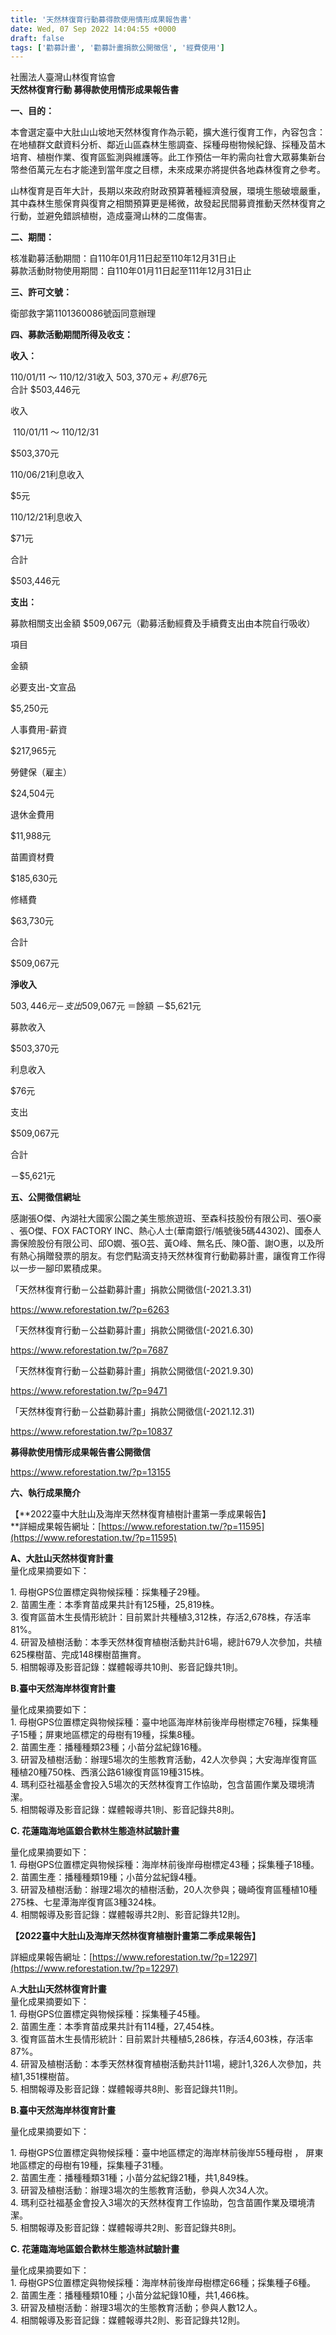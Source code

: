 ```yaml
---
title: '天然林復育行動募得款使用情形成果報告書'
date: Wed, 07 Sep 2022 14:04:55 +0000
draft: false
tags: ['勸募計畫', '勸募計畫捐款公開徵信', '經費使用']
---
```


社團法人臺灣山林復育協會  
**天然林復育行動 募得款使用情形成果報告書**

**一、目的：**

本會選定臺中大肚山山坡地天然林復育作為示範，擴大進行復育工作，內容包含：在地植群文獻資料分析、鄰近山區森林生態調查、採種母樹物候紀錄、採種及苗木培育、植樹作業、復育區監測與維護等。此工作預估一年約需向社會大眾募集新台幣叁佰萬元左右才能達到當年度之目標，未來成果亦將提供各地森林復育之參考。

山林復育是百年大計，長期以來政府財政預算著種經濟發展，環境生態破壞嚴重，其中森林生態保育與復育之相關預算更是稀微，故發起民間募資推動天然林復育之行動，並避免錯誤植樹，造成臺灣山林的二度傷害。

**二、期間：**

核准勸募活動期間：自110年01月11日起至110年12月31日止  
募款活動財物使用期間：自110年01月11日起至111年12月31日止

**三、許可文號：**

衛部救字第1101360086號函同意辦理

**四、募款活動期間所得及收支：**

**收入：**

110/01/11 ～ 110/12/31收入 $503,370元+利息$76元  
合計 $503,446元

收入

 110/01/11 ～ 110/12/31

$503,370元

110/06/21利息收入

$5元

110/12/21利息收入

$71元

合計

$503,446元

**支出：**

募款相關支出金額 $509,067元（勸募活動經費及手續費支出由本院自行吸收）

項目

金額

必要支出-文宣品

$5,250元

人事費用-薪資

$217,965元

勞健保（雇主）

$24,504元

退休金費用

$11,988元

苗圃資材費

$185,630元

修繕費

$63,730元

合計

$509,067元

**淨收入**

$503,446元－支出$509,067元 ＝餘額 －$5,621元

募款收入

$503,370元

利息收入

$76元

支出

$509,067元

合計

－$5,621元

**五、公開徵信網址**

感謝張O傑、內湖社大國家公園之美生態旅遊班、至森科技股份有限公司、張O豪 、張O傑、FOX FACTORY INC、熱心人士(華南銀行/帳號後5碼44302)、國泰人壽保險股份有限公司、邱O嫺、張O芸、黃O峰、無名氏、陳O蕾、謝O惠，以及所有熱心捐贈發票的朋友。有您們點滴支持天然林復育行動勸募計畫，讓復育工作得以一步一腳印累積成果。

「天然林復育行動－公益勸募計畫」捐款公開徵信(-2021.3.31)

https://www.reforestation.tw/?p=6263

「天然林復育行動－公益勸募計畫」捐款公開徵信(-2021.6.30)

https://www.reforestation.tw/?p=7687

「天然林復育行動－公益勸募計畫」捐款公開徵信(-2021.9.30)

https://www.reforestation.tw/?p=9471

「天然林復育行動－公益勸募計畫」捐款公開徵信(-2021.12.31)

https://www.reforestation.tw/?p=10837

**募得款使用情形成果報告書公開徵信**

https://www.reforestation.tw/?p=13155

**六、執行成果簡介**

【**2022臺中大肚山及海岸天然林復育植樹計畫第一季成果報告】  
**詳細成果報告網址：[https://www.reforestation.tw/?p=11595](https://www.reforestation.tw/?p=11595)

**A、大肚山天然林復育計畫**  
量化成果摘要如下：

1. 母樹GPS位置標定與物候採種：採集種子29種。  
2. 苗圃生產：本季育苗成果共計有125種，25,819株。  
3. 復育區苗木生長情形統計：目前累計共種植3,312株，存活2,678株，存活率81%。  
4. 研習及植樹活動：本季天然林復育植樹活動共計6場，總計679人次參加，共植625棵樹苗、完成148棵樹苗撫育。  
5. 相關報導及影音記錄：媒體報導共10則、影音記錄共1則。

**B.臺中天然海岸林復育計畫**

量化成果摘要如下：  
1. 母樹GPS位置標定與物候採種：臺中地區海岸林前後岸母樹標定76種，採集種子15種；屏東地區標定的母樹有19種，採集8種。  
2. 苗圃生產：播種種類23種；小苗分盆紀錄16種。  
3. 研習及植樹活動：辦理5場次的生態教育活動，42人次參與；大安海岸復育區種植20種750株、西濱公路61線復育區19種315株。  
4. 瑪利亞社福基金會投入5場次的天然林復育工作協助，包含苗圃作業及環境清潔。  
5. 相關報導及影音記錄：媒體報導共1則、影音記錄共8則。

**C. 花蓮臨海地區銀合歡林生態造林試驗計畫**

量化成果摘要如下：  
1. 母樹GPS位置標定與物候採種：海岸林前後岸母樹標定43種；採集種子18種。  
2. 苗圃生產：播種種類19種；小苗分盆紀錄4種。  
3. 研習及植樹活動：辦理2場次的植樹活動，20人次參與；磯崎復育區種植10種275株、七星潭海岸復育區3種324株。  
4. 相關報導及影音記錄：媒體報導共2則、影音記錄共12則。

**【2022臺中大肚山及海岸天然林復育植樹計畫第二季成果報告】**

詳細成果報告網址：[https://www.reforestation.tw/?p=12297](https://www.reforestation.tw/?p=12297)

A.**大肚山天然林復育計畫**  
量化成果摘要如下：  
1. 母樹GPS位置標定與物候採種：採集種子45種。  
2. 苗圃生產：本季育苗成果共計有114種，27,454株。  
3. 復育區苗木生長情形統計：目前累計共種植5,286株，存活4,603株，存活率87%。  
4. 研習及植樹活動：本季天然林復育植樹活動共計11場，總計1,326人次參加，共植1,351棵樹苗。  
5. 相關報導及影音記錄：媒體報導共8則、影音記錄共11則。

**B.臺中天然海岸林復育計畫**

量化成果摘要如下：

1. 母樹GPS位置標定與物候採種：臺中地區標定的海岸林前後岸55種母樹 ， 屏東地區標定的母樹有19種，採集種子31種。  
2. 苗圃生產：播種種類31種；小苗分盆紀錄21種，共1,849株。  
3. 研習及植樹活動：辦理3場次的生態教育活動，參與人次34人次。  
4. 瑪利亞社福基金會投入3場次的天然林復育工作協助，包含苗圃作業及環境清潔。  
5. 相關報導及影音記錄：媒體報導共2則、影音記錄共8則。

**C. 花蓮臨海地區銀合歡林生態造林試驗計畫**

量化成果摘要如下：  
1. 母樹GPS位置標定與物候採種：海岸林前後岸母樹標定66種；採集種子6種。  
2. 苗圃生產：播種種類10種；小苗分盆紀錄10種，共1,466株。  
3. 研習及植樹活動：辦理3場次的生態教育活動；參與人數12人。  
4. 相關報導及影音記錄：媒體報導共2則、影音記錄共12則。